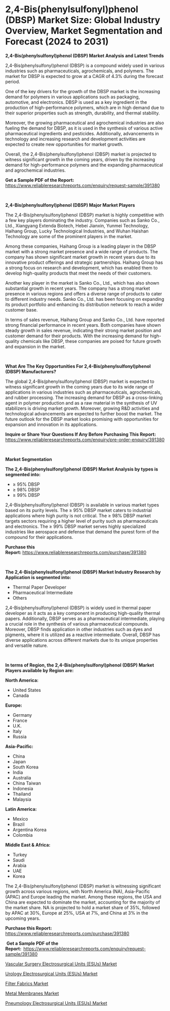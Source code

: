 <p><h1>2,4-Bis(phenylsulfonyl)phenol (DBSP) Market Size: Global Industry Overview, Market Segmentation and Forecast (2024 to 2031)</h1></p><p><strong>2,4-Bis(phenylsulfonyl)phenol (DBSP) Market Analysis and Latest Trends</strong></p>
<p><p>2,4-Bis(phenylsulfonyl)phenol (DBSP) is a compound widely used in various industries such as pharmaceuticals, agrochemicals, and polymers. The market for DBSP is expected to grow at a CAGR of 4.3% during the forecast period. </p><p>One of the key drivers for the growth of the DBSP market is the increasing demand for polymers in various applications such as packaging, automotive, and electronics. DBSP is used as a key ingredient in the production of high-performance polymers, which are in high demand due to their superior properties such as strength, durability, and thermal stability.</p><p>Moreover, the growing pharmaceutical and agrochemical industries are also fueling the demand for DBSP, as it is used in the synthesis of various active pharmaceutical ingredients and pesticides. Additionally, advancements in technology and increasing research and development activities are expected to create new opportunities for market growth.</p><p>Overall, the 2,4-Bis(phenylsulfonyl)phenol (DBSP) market is projected to witness significant growth in the coming years, driven by the increasing demand for high-performance polymers and the expanding pharmaceutical and agrochemical industries.</p></p>
<p><strong>Get a Sample PDF of the Report:&nbsp;</strong> <a href="https://www.reliableresearchreports.com/enquiry/request-sample/391380">https://www.reliableresearchreports.com/enquiry/request-sample/391380</a></p>
<p>&nbsp;</p>
<p><strong>2,4-Bis(phenylsulfonyl)phenol (DBSP) Major Market Players</strong></p>
<p><p>The 2,4-Bis(phenylsulfonyl)phenol (DBSP) market is highly competitive with a few key players dominating the industry. Companies such as Sanko Co., Ltd., Xiangyang Extenda Biotech, Hebei Jianxin, Yunmei Technology, Haihang Group, Lucky Technological Industries, and Wuhan Haishan Technology are some of the prominent players in the market.</p><p>Among these companies, Haihang Group is a leading player in the DBSP market with a strong market presence and a wide range of products. The company has shown significant market growth in recent years due to its innovative product offerings and strategic partnerships. Haihang Group has a strong focus on research and development, which has enabled them to develop high-quality products that meet the needs of their customers.</p><p>Another key player in the market is Sanko Co., Ltd., which has also shown substantial growth in recent years. The company has a strong market presence in various regions and offers a diverse range of products to cater to different industry needs. Sanko Co., Ltd. has been focusing on expanding its product portfolio and enhancing its distribution network to reach a wider customer base.</p><p>In terms of sales revenue, Haihang Group and Sanko Co., Ltd. have reported strong financial performance in recent years. Both companies have shown steady growth in sales revenue, indicating their strong market position and customer demand for their products. With the increasing demand for high-quality chemicals like DBSP, these companies are poised for future growth and expansion in the market.</p></p>
<p>&nbsp;</p>
<p><strong>What Are The Key Opportunities For 2,4-Bis(phenylsulfonyl)phenol (DBSP) Manufacturers?</strong></p>
<p><p>The global 2,4-Bis(phenylsulfonyl)phenol (DBSP) market is expected to witness significant growth in the coming years due to its wide range of applications in various industries such as pharmaceuticals, agrochemicals, and rubber processing. The increasing demand for DBSP as a cross-linking agent in polymer production and as a raw material in the synthesis of UV stabilizers is driving market growth. Moreover, growing R&D activities and technological advancements are expected to further boost the market. The future outlook for the DBSP market looks promising with opportunities for expansion and innovation in its applications.</p></p>
<p><strong>Inquire or Share Your Questions If Any Before Purchasing This Report:</strong> <a href="https://www.reliableresearchreports.com/enquiry/pre-order-enquiry/391380">https://www.reliableresearchreports.com/enquiry/pre-order-enquiry/391380</a></p>
<p>&nbsp;</p>
<p><strong>Market Segmentation</strong></p>
<p><strong>The 2,4-Bis(phenylsulfonyl)phenol (DBSP) Market Analysis by types is segmented into:</strong></p>
<p><ul><li>≥ 95% DBSP</li><li>≥ 98% DBSP</li><li>≥ 99% DBSP</li></ul></p>
<p><p>2,4-Bis(phenylsulfonyl)phenol (DBSP) is available in various market types based on its purity levels. The ≥ 95% DBSP market caters to industrial applications where high purity is not critical. The ≥ 98% DBSP market targets sectors requiring a higher level of purity such as pharmaceuticals and electronics. The ≥ 99% DBSP market serves highly specialized industries like aerospace and defense that demand the purest form of the compound for their applications.</p></p>
<p><strong>Purchase this Report:&nbsp;</strong><a href="https://www.reliableresearchreports.com/purchase/391380">https://www.reliableresearchreports.com/purchase/391380</a></p>
<p>&nbsp;</p>
<p><strong>The 2,4-Bis(phenylsulfonyl)phenol (DBSP) Market Industry Research by Application is segmented into:</strong></p>
<p><ul><li>Thermal Paper Developer</li><li>Pharmaceutical Intermediate</li><li>Others</li></ul></p>
<p><p>2,4-Bis(phenylsulfonyl)phenol (DBSP) is widely used in thermal paper developer as it acts as a key component in producing high-quality thermal papers. Additionally, DBSP serves as a pharmaceutical intermediate, playing a crucial role in the synthesis of various pharmaceutical compounds. Moreover, DBSP finds application in other industries such as dyes and pigments, where it is utilized as a reactive intermediate. Overall, DBSP has diverse applications across different markets due to its unique properties and versatile nature.</p></p>
<p>&nbsp;</p>
<p><strong>In terms of Region, the 2,4-Bis(phenylsulfonyl)phenol (DBSP) Market Players available by Region are:</strong></p>
<p>
    <p> <strong> North America: </strong>
        <ul>
            <li>United States</li>
            <li>Canada</li>
        </ul>
        </p> 
    <p> <strong> Europe: </strong>
        <ul>
            <li>Germany</li>
            <li>France</li>
            <li>U.K.</li>
            <li>Italy</li>
            <li>Russia</li>
        </ul>
        </p> 
    <p> <strong> Asia-Pacific: </strong>
        <ul>
            <li>China</li>
            <li>Japan</li>
            <li>South Korea</li>
            <li>India</li>
            <li>Australia</li>
            <li>China Taiwan</li>
            <li>Indonesia</li>
            <li>Thailand</li>
            <li>Malaysia</li>
        </ul>
        </p> 
    <p> <strong> Latin America: </strong>
        <ul>
            <li>Mexico</li>
            <li>Brazil</li>
            <li>Argentina Korea</li>
            <li>Colombia</li>
        </ul>
        </p> 
    <p> <strong> Middle East & Africa: </strong>
        <ul>
            <li>Turkey</li>
            <li>Saudi</li>
            <li>Arabia</li>
            <li>UAE</li>
            <li>Korea</li>
        </ul>
    </p>
    </p>
<p><p>The 2,4-Bis(phenylsulfonyl)phenol (DBSP) market is witnessing significant growth across various regions, with North America (NA), Asia-Pacific (APAC) and Europe leading the market. Among these regions, the USA and China are expected to dominate the market, accounting for the majority of the market share. NA is projected to hold a market share of 35%, followed by APAC at 30%, Europe at 25%, USA at 7%, and China at 3% in the upcoming years.</p></p>
<p><strong>Purchase this Report: </strong><a href="https://www.reliableresearchreports.com/purchase/391380">https://www.reliableresearchreports.com/purchase/391380</a></p>
<p>&nbsp;<strong>Get a Sample PDF of the Report:&nbsp;&nbsp;</strong><a href="https://www.reliableresearchreports.com/enquiry/request-sample/391380">https://www.reliableresearchreports.com/enquiry/request-sample/391380</a></p>
<p><strong></strong></p>
<p><p><a href="https://woozy-pyroraptor-a1f.notion.site/Vascular-Surgery-Electrosurgical-Units-ESUs-Market-Size-Evaluating-its-Market-Trends-Growth-and-6a32d2f3d4c04037bae9fb33be8db385">Vascular Surgery Electrosurgical Units (ESUs) Market</a></p><p><a href="https://rainy-horn-d69.notion.site/Urology-Electrosurgical-Units-ESUs-Market-Size-2024-2031-Global-Industrial-Analysis-Key-Geograp-2c8168fc417b4c488ce817eaa503d6c6">Urology Electrosurgical Units (ESUs) Market</a></p><p><a href="https://view.publitas.com/reportprime-1/filter-fabrics-market-dynamics-2024-2031-also-about-its-market-trends-projections-and-opportunities/">Filter Fabrics Market</a></p><p><a href="https://view.publitas.com/reportprime-1/metal-membranes-market-size-global-industry-overview-market-segmentation-and-forecast-2024-to-2031/">Metal Membranes Market</a></p><p><a href="https://woozy-pyroraptor-a1f.notion.site/Pneumology-Electrosurgical-Units-ESUs-Market-Size-Reflecting-a-Forecast-Till-2031-Market-By-Type--fafe029ccd6e44d1a1b1f281fe1ce88a">Pneumology Electrosurgical Units (ESUs) Market</a></p></p>